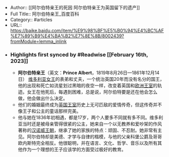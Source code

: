 - Author:: [[阿尔伯特亲王的死因 阿尔伯特亲王为英国留下的遗产]]
- Full Title:: 阿尔伯特亲王_百度百科
- Category:: #articles
- URL:: https://baike.baidu.com/item/%E9%98%BF%E5%B0%94%E4%BC%AF%E7%89%B9%E4%BA%B2%E7%8E%8B/8002439?fromModule=lemma_inlink
- ### Highlights first synced by #Readwise [[February 16th, 2023]]
    - **阿尔伯特亲王**（英文：**Prince Albert**，1819年8月26日—1861年12月14日） [维多利亚女王](/item/%E7%BB%B4%E5%A4%9A%E5%88%A9%E4%BA%9A%E5%A5%B3%E7%8E%8B/21775?fromModule=lemma_inlink)的表弟和丈夫，一个统治英国20年而没有名分的国王，他的出现和死亡如流星划过黑暗的夜空一样，改变着英国和[欧洲王室](/item/%E6%AC%A7%E6%B4%B2%E7%8E%8B%E5%AE%A4/10334731?fromModule=lemma_inlink)的轨迹。女王在他死后，每遇到困难，总是说，阿尔伯特要是还在他会怎么做，他会做出什么决定。
    - 他们的婚姻最终成为[英国王室](/item/%E8%8B%B1%E5%9B%BD%E7%8E%8B%E5%AE%A4?fromModule=lemma_inlink)历史上无可匹敌的爱情传奇，但这传奇并不像王子和公主的童话那样完美。
    - 他与她在1836年初相遇，都是17岁，两个人要多不同就有多不同。维多利亚当时还是被母亲管得很紧的公主，她来自一个以无教养和爱吵架的作风著称的[汉诺威王朝](/item/%E6%B1%89%E8%AF%BA%E5%A8%81%E7%8E%8B%E6%9C%9D?fromModule=lemma_inlink)，继承了她的家族的特点：顽固、不忍耐。她非常有主见。阿尔伯特却是美德、才学与自律的楷模，与他的父亲科堡公爵及哥哥欧内斯特完全相反。他很聪明，并在语言、文化、哲学、音乐以及所有其他作为一个理想的王子应该学的方面受过极好的教育。
